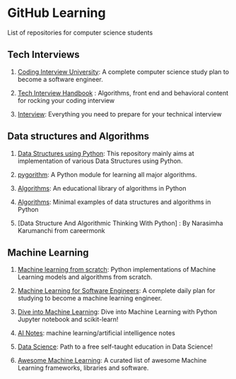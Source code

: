 # GitHub Learning
List of repositories for computer science students

## Tech Interviews
1. [Coding Interview University](https://github.com/jwasham/coding-interview-university): A complete computer science study plan to become a software engineer.

2. [Tech Interview Handbook](https://github.com/yangshun/tech-interview-handbook) : Algorithms, front end and behavioral content for rocking your coding interview

3. [Interview](https://github.com/andreis/interview): Everything you need to prepare for your technical interview

## Data structures and Algorithms

1. [Data Structures using Python](https://github.com/OmkarPathak/Data-Structures-using-Python): This repository mainly aims at implementation of various Data Structures using Python.

2. [pygorithm](https://github.com/OmkarPathak/pygorithm): A Python module for learning all major algorithms.

3. [Algorithms](https://github.com/nryoung/algorithms): An educational library of algorithms in Python

4. [Algorithms](https://github.com/keon/algorithms): Minimal examples of data structures and algorithms in Python

5. [Data Structure And Algorithmic Thinking With Python] : By Narasimha Karumanchi from careermonk


## Machine Learning

1. [Machine learning from scratch](https://github.com/eriklindernoren/ML-From-Scratch): Python implementations of Machine Learning models and algorithms from scratch.

2. [Machine Learning for Software Engineers](https://github.com/ZuzooVn/machine-learning-for-software-engineers): A complete daily plan for studying to become a machine learning engineer.

3. [Dive into Machine Learning](https://github.com/hangtwenty/dive-into-machine-learning): Dive into Machine Learning with Python Jupyter notebook and scikit-learn!

4. [AI Notes](https://github.com/frnsys/ai_notes): machine learning/artificial intelligence notes

5. [Data Science](https://github.com/ossu/data-science): Path to a free self-taught education in Data Science!

6. [Awesome Machine Learning](https://github.com/josephmisiti/awesome-machine-learning): A curated list of awesome Machine Learning frameworks, libraries and software.
